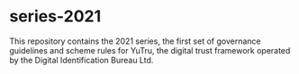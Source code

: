 # series-2021
This repository contains the 2021 series, the first set of governance guidelines and scheme rules for YuTru, the digital trust framework operated by the Digital Identification Bureau Ltd.
